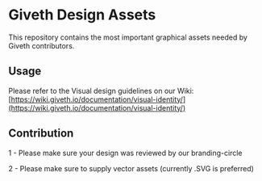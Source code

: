 # Giveth Design Assets

This repository contains the most important graphical assets needed by Giveth contributors.

## Usage

Please refer to the Visual design guidelines on our Wiki:
[https://wiki.giveth.io/documentation/visual-identity/](https://wiki.giveth.io/documentation/visual-identity/)

## Contribution

  1 - Please make sure your design was reviewed by our branding-circle
  
  2 - Please make sure to supply vector assets (currently .SVG is preferred)

